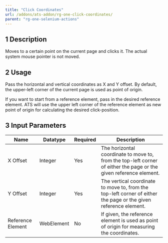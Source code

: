 ```yaml
---
title: "Click Coordinates"
url: /addons/ats-addon/rg-one-click-coordinates/
parent: "rg-one-selenium-actions"
---
```


## 1 Description

Moves to a certain point on the current page and clicks it. The actual system mouse pointer is not moved. 

## 2 Usage

Pass the horizontal and vertical coordinates as X and Y offset. By default, the upper-left corner of the current page is used as point of origin.

If you want to start from a reference element, pass in the desired reference element. ATS will use the upper left corner of the reference element as new point of origin for calculating the desired click-position.

## 3 Input Parameters

Name | Datatype | Required | Description
---- | -------- | ------- | ---------------
X Offset | Integer | Yes | The horizontal coordinate to move to, from the top-left corner of either the page or the given reference element.
Y Offset | Integer | Yes | The vertical coordinate to move to, from the top-left corner of either the page or the given reference element.
Reference Element | WebElement | No | If given, the reference element is used as point of origin for measuring the coordinates.
